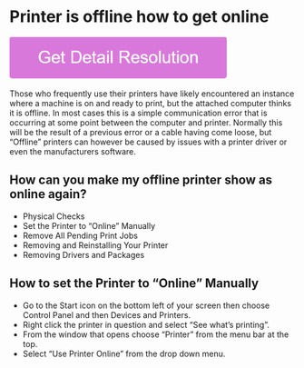 # Printer is offline how to get online

[![Printer is offline how to get online](gett-stateed.png)](https://icncomputer.com/printer-is-offline-how-to-get-online/)


Those who frequently use their printers have likely encountered an instance where a machine is on and ready to print, but the attached computer thinks it is offline. In most cases this is a simple communication error that is occurring at some point between the computer and printer. Normally this will be the result of a previous error or a cable having come loose, but “Offline” printers can however be caused by issues with a printer driver or even the manufacturers software.

## How can you make my offline printer show as online again?

* Physical Checks
* Set the Printer to “Online” Manually
* Remove All Pending Print Jobs
* Removing and Reinstalling Your Printer
* Removing Drivers and Packages

## How to set the Printer to “Online” Manually

* Go to the Start icon on the bottom left of your screen then choose Control Panel and then Devices and Printers.
* Right click the printer in question and select “See what’s printing”.
* From the window that opens choose “Printer” from the menu bar at the top.
* Select “Use Printer Online” from the drop down menu.
